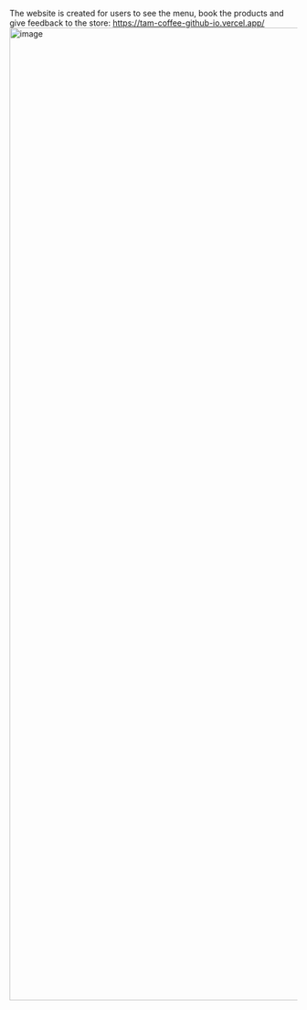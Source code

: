 The website is created for users to see the menu, book the products and give feedback to the store: https://tam-coffee-github-io.vercel.app/
<img width="1701" alt="image" src="https://github.com/user-attachments/assets/646abc8a-c178-4648-8ad5-79a45770f704" />
